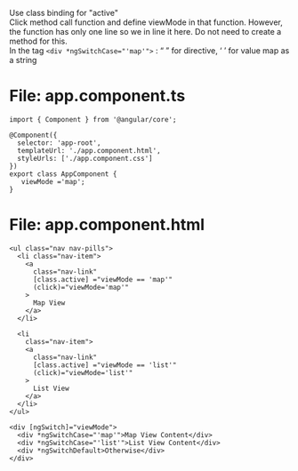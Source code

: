
Use class binding for "active" <br>
Click method call function and define viewMode in that function. However, the function has only one line so we in line it here. Do not need to create a method for this. <br>
In the tag ```<div *ngSwitchCase="'map'">``` : “  ” for directive,  ‘   ’ for value map as a string <br>

# File: app.component.ts
```
import { Component } from '@angular/core';

@Component({
  selector: 'app-root',
  templateUrl: './app.component.html',
  styleUrls: ['./app.component.css']
})
export class AppComponent {
   viewMode ='map';
}
```

# File: app.component.html
```
<ul class="nav nav-pills">
  <li class="nav-item">
    <a 
      class="nav-link"
      [class.active] ="viewMode == 'map'" 
      (click)="viewMode='map'"
    >
      Map View
    </a>
  </li>

  <li 
    class="nav-item">
    <a 
      class="nav-link"
      [class.active] ="viewMode == 'list'" 
      (click)="viewMode='list'"
    >
      List View
    </a>
  </li>
</ul>

<div [ngSwitch]="viewMode">
  <div *ngSwitchCase="'map'">Map View Content</div>
  <div *ngSwitchCase="'list'">List View Content</div>
  <div *ngSwitchDefault>Otherwise</div>
</div>
```
